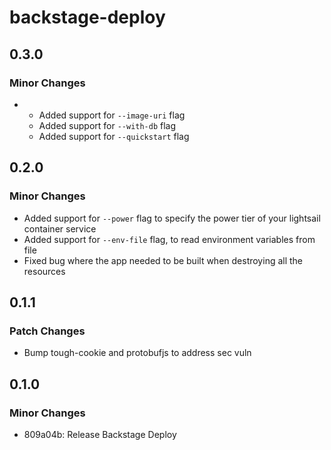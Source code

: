 # backstage-deploy

## 0.3.0

### Minor Changes

- - Added support for `--image-uri` flag
  - Added support for `--with-db` flag
  - Added support for `--quickstart` flag

## 0.2.0

### Minor Changes

- Added support for `--power` flag to specify the power tier of your lightsail
  container service
- Added support for `--env-file` flag, to read environment variables from file
- Fixed bug where the app needed to be built when destroying all the resources

## 0.1.1

### Patch Changes

- Bump tough-cookie and protobufjs to address sec vuln

## 0.1.0

### Minor Changes

- 809a04b: Release Backstage Deploy
